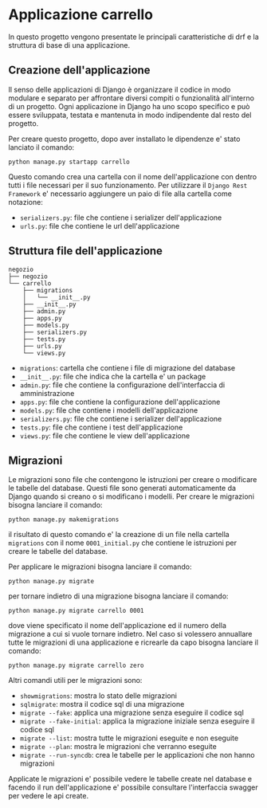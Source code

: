# Applicazione carrello

In questo progetto vengono presentate le principali caratteristiche di drf e la struttura di base di una applicazione.

## Creazione dell'applicazione

Il senso delle applicazioni di Django è organizzare il codice in modo modulare e separato per affrontare diversi compiti
o funzionalità all'interno di un progetto. Ogni applicazione in Django ha uno scopo specifico e può essere sviluppata,
testata e mantenuta in modo indipendente dal resto del progetto.

Per creare questo progetto, dopo aver installato le dipendenze e' stato lanciato il comando:

```shell
python manage.py startapp carrello
```

Questo comando crea una cartella con il nome dell'applicazione con dentro tutti i file necessari per il suo
funzionamento.
Per utilizzare il `Django Rest Framework` e' necessario aggiungere un paio di file alla cartella come notazione:

- `serializers.py`: file che contiene i serializer dell'applicazione
- `urls.py`: file che contiene le url dell'applicazione

## Struttura file dell'applicazione

```
negozio
├── negozio
└── carrello
    ├── migrations
    │   └── __init__.py
    ├── __init__.py
    ├── admin.py
    ├── apps.py
    ├── models.py
    ├── serializers.py
    ├── tests.py
    ├── urls.py
    └── views.py
```

- `migrations`: cartella che contiene i file di migrazione del database
- `__init__.py`: file che indica che la cartella e' un package
- `admin.py`: file che contiene la configurazione dell'interfaccia di amministrazione
- `apps.py`: file che contiene la configurazione dell'applicazione
- `models.py`: file che contiene i modelli dell'applicazione
- `serializers.py`: file che contiene i serializer dell'applicazione
- `tests.py`: file che contiene i test dell'applicazione
- `views.py`: file che contiene le view dell'applicazione

## Migrazioni

Le migrazioni sono file che contengono le istruzioni per creare o modificare le tabelle del database. Questi file sono
generati automaticamente da Django quando si creano o si modificano i modelli. Per creare le migrazioni bisogna lanciare
il comando:

```shell
python manage.py makemigrations
```

il risultato di questo comando e' la creazione di un file nella cartella `migrations` con il nome `0001_initial.py` che
contiene le istruzioni per creare le tabelle del database.

Per applicare le migrazioni bisogna lanciare il comando:

```shell
python manage.py migrate
```
per tornare indietro di una migrazione bisogna lanciare il comando:

```shell
python manage.py migrate carrello 0001
```
dove viene specificato il nome dell'applicazione ed il numero della migrazione a cui si vuole tornare indietro.
Nel caso si volessero annuallare tutte le migrazioni di una applicazione e ricrearle da capo bisogna lanciare il comando:

```shell
python manage.py migrate carrello zero
```

Altri comandi utili per le migrazioni sono:
- `showmigrations`: mostra lo stato delle migrazioni
- `sqlmigrate`: mostra il codice sql di una migrazione
- `migrate --fake`: applica una migrazione senza eseguire il codice sql
- `migrate --fake-initial`: applica la migrazione iniziale senza eseguire il codice sql
- `migrate --list`: mostra tutte le migrazioni eseguite e non eseguite
- `migrate --plan`: mostra le migrazioni che verranno eseguite
- `migrate --run-syncdb`: crea le tabelle per le applicazioni che non hanno migrazioni

Applicate le migrazioni e' possibile vedere le tabelle create nel database e facendo il run dell'applicazione e' possibile
consultare l'interfaccia swagger per vedere le api create.
